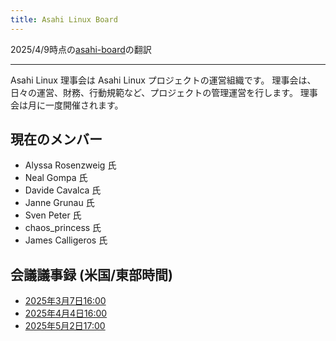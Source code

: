 ```yaml
---
title: Asahi Linux Board
---
```


2025/4/9時点の[asahi-board](https://github.com/AsahiLinux/docs/blob/main/docs/project/board/asahi-board.md)の翻訳

---

Asahi Linux 理事会は Asahi Linux プロジェクトの運営組織です。
理事会は、日々の運営、財務、行動規範など、プロジェクトの管理運営を行します。
理事会は月に一度開催されます。

## 現在のメンバー
- Alyssa Rosenzweig 氏
- Neal Gompa 氏
- Davide Cavalca 氏
- Janne Grunau 氏
- Sven Peter 氏
- chaos_princess 氏
- James Calligeros 氏

## 会議議事録 (米国/東部時間)
- [2025年3月7日16:00](minutes/20250307.md)
- [2025年4月4日16:00](minutes/20250404.md)
- [2025年5月2日17:00](minutes/20250502.md)
